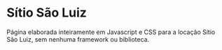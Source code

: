 # Sítio São Luiz
Página elaborada inteiramente em Javascript e CSS para a locação Sítio São Luiz, sem nenhuma framework ou biblioteca. 
